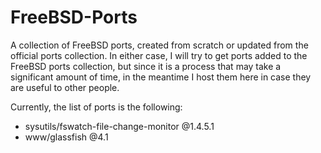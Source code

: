 FreeBSD-Ports
=============

A collection of FreeBSD ports, created from scratch or updated from the official ports collection.
In either case, I will try to get ports added to the FreeBSD ports collection,
but since it is a process that may take a significant amount of time, in the meantime I host them here
in case they are useful to other people.

Currently, the list of ports is the following:

  * sysutils/fswatch-file-change-monitor @1.4.5.1
  * www/glassfish @4.1
